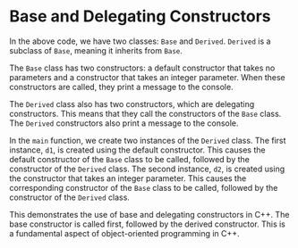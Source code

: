 # Base and Delegating Constructors
In the above code, we have two classes: `Base` and `Derived`. `Derived` is a subclass of `Base`, meaning it inherits from `Base`.

The `Base` class has two constructors: a default constructor that takes no parameters and a constructor that takes an integer parameter. When these constructors are called, they print a message to the console.

The `Derived` class also has two constructors, which are delegating constructors. This means that they call the constructors of the `Base` class. The `Derived` constructors also print a message to the console.

In the `main` function, we create two instances of the `Derived` class. The first instance, `d1`, is created using the default constructor. This causes the default constructor of the `Base` class to be called, followed by the constructor of the `Derived` class. The second instance, `d2`, is created using the constructor that takes an integer parameter. This causes the corresponding constructor of the `Base` class to be called, followed by the constructor of the `Derived` class.

This demonstrates the use of base and delegating constructors in C++. The base constructor is called first, followed by the derived constructor. This is a fundamental aspect of object-oriented programming in C++.